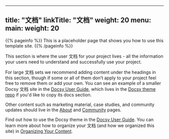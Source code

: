 
---
title: "文档"
linkTitle: "文档"
weight: 20
menu:
  main:
    weight: 20
---

{{% pageinfo %}}
This is a placeholder page that shows you how to use this template site.
{{% /pageinfo %}}


This section is where the user 文档 for your project lives - all the information your users need to understand and successfully use your project. 

For large 文档 sets we recommend adding content under the headings in this section, though if some or all of them don’t apply to your project feel free to remove them or add your own. You can see an example of a smaller Docsy 文档 site in the [Docsy User Guide](https://docsy.dev/docs/), which lives in the [Docsy theme repo](https://github.com/google/docsy/tree/master/userguide) if you'd like to copy its docs section. 

Other content such as marketing material, case studies, and community updates should live in the [About](/about/) and [Community](/community/) pages.

Find out how to use the Docsy theme in the [Docsy User Guide](https://docsy.dev/docs/). You can learn more about how to organize your 文档 (and how we organized this site) in [Organizing Your Content](https://docsy.dev/docs/best-practices/organizing-content/).


